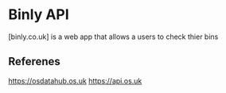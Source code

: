 # Binly API

[binly.co.uk] is a web app that allows a users to check thier bins

## Referenes

https://osdatahub.os.uk
https://api.os.uk


